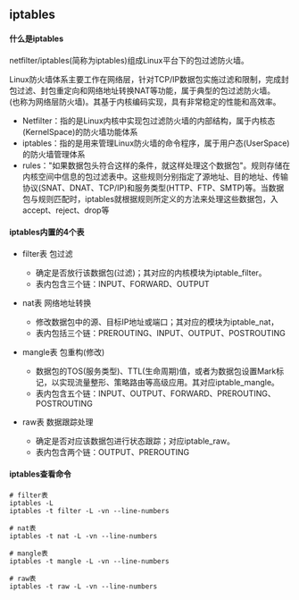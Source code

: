 ## iptables
#### 什么是iptables
netfilter/iptables(简称为iptables)组成Linux平台下的包过滤防火墙。  

  Linux防火墙体系主要工作在网络层，针对TCP/IP数据包实施过滤和限制，完成封包过滤、封包重定向和网络地址转换NAT等功能，属于典型的包过滤防火墙。  
(也称为网络层防火墙)。其基于内核编码实现，具有非常稳定的性能和高效率。  

 - Netfilter：指的是Linux内核中实现包过滤防火墙的内部结构，属于内核态(KernelSpace)的防火墙功能体系  
 - iptables：指的是用来管理Linux防火墙的命令程序，属于用户态(UserSpace)的防火墙管理体系  
 - rules："如果数据包头符合这样的条件，就这样处理这个数据包"。规则存储在内核空间中信息的包过滤表中。这些规则分别指定了源地址、目的地址、传输协议(SNAT、DNAT、TCP/IP)和服务类型(HTTP、FTP、SMTP)等。当数据包与规则匹配时，iptables就根据规则所定义的方法来处理这些数据包，入accept、reject、drop等  

#### iptables内置的4个表
- filter表        包过滤
  - 确定是否放行该数据包(过滤)；其对应的内核模块为iptable_filter。
  - 表内包含三个链：INPUT、FORWARD、OUTPUT

- nat表           网络地址转换
  - 修改数据包中的源、目标IP地址或端口；其对应的模块为iptable_nat，
  - 表内包括三个链：PREROUTING、INPUT、OUTPUT、POSTROUTING

- mangle表        包重构(修改)
  - 数据包的TOS(服务类型)、TTL(生命周期)值，或者为数据包设置Mark标记，以实现流量整形、策略路由等高级应用。其对应iptable_mangle。
  - 表内包含五个链：INPUT、OUTPUT、FORWARD、PREROUTING、POSTROUTING

- raw表           数据跟踪处理
  - 确定是否对应该数据包进行状态跟踪；对应iptable_raw。
  - 表内包含两个链：OUTPUT、PREROUTING


#### iptables查看命令
```
# filter表
iptables -L
iptables -t filter -L -vn --line-numbers

# nat表
iptables -t nat -L -vn --line-numbers

# mangle表
iptables -t mangle -L -vn --line-numbers

# raw表
iptables -t raw -L -vn --line-numbers
```

